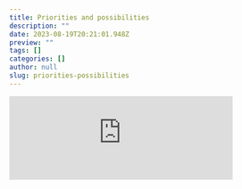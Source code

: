 ```yaml
---
title: Priorities and possibilities
description: ""
date: 2023-08-19T20:21:01.948Z
preview: ""
tags: []
categories: []
author: null
slug: priorities-possibilities
---
```

<iframe src="https://mastodontech.de/@larnius/110918133070439969/embed" class="mastodon-embed" style="max-width: 100%; border: 0" width="400" allowfullscreen="allowfullscreen"></iframe><script src="https://mastodontech.de/embed.js" async="async"></script>